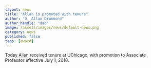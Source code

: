 ```yaml
---
layout: news
title: "Allan is promoted with tenure"
author: "D. Allan Drummond"
author_handle: "dad"
image: /assets/images/news/default-news.png
category: news
published: false
tags: [award]
---
```

Today [Allan] received tenure at UChicago, with promotion to Associate Professor effective July 1, 2018.

[Allan]: /team/d-allan-drummond